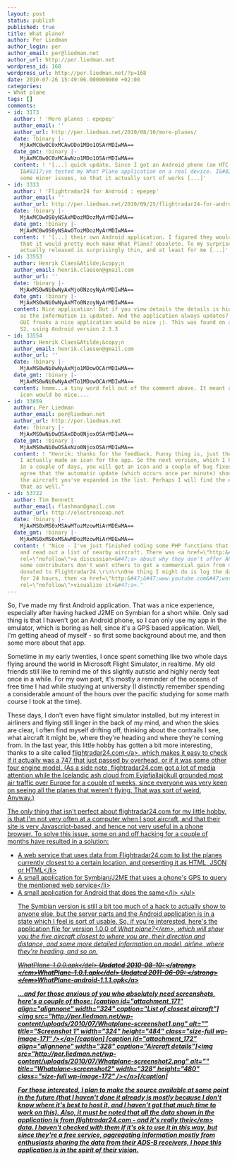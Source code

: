 ```yaml
---
layout: post
status: publish
published: true
title: What plane?
author: Per Liedman
author_login: per
author_email: per@liedman.net
author_url: http://per.liedman.net
wordpress_id: 168
wordpress_url: http://per.liedman.net/?p=168
date: 2010-07-26 15:49:06.000000000 +02:00
categories:
- What plane
tags: []
comments:
- id: 3173
  author: ! 'More planes : epepep'
  author_email: ''
  author_url: http://per.liedman.net/2010/08/10/more-planes/
  date: !binary |-
    MjAxMC0wOC0xMCAwODo1MDo1OSArMDIwMA==
  date_gmt: !binary |-
    MjAxMC0wOC0xMCAwNzo1MDo1OSArMDIwMA==
  content: ! '[...] quick update. Since I got an Android phone (an HTC Desire, yay!),
    I&#8217;ve tested my What Plane application on a real device. I&#8217;ve fixed
    some minor issues, so that it actually sort of works [...]'
- id: 3333
  author: ! 'Flightradar24 for Android : epepep'
  author_email: ''
  author_url: http://per.liedman.net/2010/09/25/flightradar24-for-android/
  date: !binary |-
    MjAxMC0wOS0yNSAxMDozMDozMyArMDIwMA==
  date_gmt: !binary |-
    MjAxMC0wOS0yNSAwOTozMDozMyArMDIwMA==
  content: ! '[...] their own Android application. I figured they would do that, and
    that it would pretty much make What Plane? obsolete. To my surprise, the app they
    actually released is surprisingly thin, and at least for me [...]'
- id: 33553
  author: Henrik Claes&Atilde;&copy;n
  author_email: henrik.claesen@gmail.com
  author_url: ''
  date: !binary |-
    MjAxMS0wNi0wNyAxMjo0NzoyNyArMDIwMA==
  date_gmt: !binary |-
    MjAxMS0wNi0wNyAxMTo0NzoyNyArMDIwMA==
  content: Nice application! But if you view details the details is hided as soon
    as the information is updated. And the application always updates?! And for the
    GUI freaks a nice application would be nice ;). This was found on a Samsung Galaxy
    S2, using Android version 2.3.3
- id: 33554
  author: Henrik Claes&Atilde;&copy;n
  author_email: henrik.claesen@gmail.com
  author_url: ''
  date: !binary |-
    MjAxMS0wNi0wNyAxMjo1MDowOCArMDIwMA==
  date_gmt: !binary |-
    MjAxMS0wNi0wNyAxMTo1MDowOCArMDIwMA==
  content: hmmm...a tiny word fell out of the comment above. It meant a application
    icon would be nice....
- id: 33859
  author: Per Liedman
  author_email: per@liedman.net
  author_url: http://per.liedman.net
  date: !binary |-
    MjAxMS0wNi0wOSAxODo0NjoxOSArMDIwMA==
  date_gmt: !binary |-
    MjAxMS0wNi0wOSAxNzo0NjoxOSArMDIwMA==
  content: ! "Henrik: thanks for the feedback. Funny thing is, just the other day,
    I actually made an icon for the app. So the next version, which I hope to release
    in a couple of days, you will get an icon and a couple of bug fixes.\r\n\r\nI
    agree that the automatic update (which occurs once per minute) shouldn't close
    the aircraft you've expanded in the list. Perhaps I will find the energy to fix
    that as well."
- id: 53722
  author: Tim Bennett
  author_email: flashman@gmail.com
  author_url: http://electronsoup.net
  date: !binary |-
    MjAxMS0xMS0xMSAwMTozMzowMiArMDEwMA==
  date_gmt: !binary |-
    MjAxMS0xMS0xMSAwMDozMzowMiArMDEwMA==
  content: ! "Nice - I've just finished coding some PHP functions that take PlaneFeed.json
    and read out a list of nearby aircraft. There was <a href=\"http:&#47;&#47;forum.flightradar24.com&#47;archive&#47;index.php&#47;t-24.html\"
    rel=\"nofollow\">a discussion<&#47;a> about why they don't offer API access. Apparently
    some contributors don't want others to get a commercial gain from data that they
    donated to Flightradar24.\r\n\r\nOne thing I might do is log the data for my city
    for 24 hours, then <a href=\"http:&#47;&#47;www.youtube.com&#47;watch?v=1XBwjQsOEeg\"
    rel=\"nofollow\">visualize it<&#47;a>."
---
```

So, I've made my first Android application. That was a nice experience, especially after having hacked J2ME on Symbian for a short while. Only sad thing is that I haven't got an Android phone, so I can only use my app in the emulator, which is boring as hell, since it's a GPS based application. Well, I'm getting ahead of myself - so first some background about me, and then some more about that app.

Sometime in my early twenties, I once spent something like two whole days flying around the world in Microsoft Flight Simulator, in realtime. My old friends still like to remind me of this slightly autistic and highly nerdy feat once in a while. For my own part, it's mostly a reminder of the oceans of free time I had while studying at university (I distinctly remember spending a considerable amount of the hours over the pacific studying for some math course I took at the time).

These days, I don't even have flight simulator installed, but my interest in airliners and flying still linger in the back of my mind, and when the skies are clear, I often find myself drifting off, thinking about the contrails I see, what aircraft it might be, where they're heading and where they're coming from. In the last year, this little hobby has gotten a bit more interesting, thanks to a site called <a href="http:&#47;&#47;flightradar24.com&#47;">flightradar24.com<&#47;a>, which makes it easy to check if it actually was a 747 that just passed by overhead, or if it was some other four engine model. (As a side note, flightradar24.com got a lot of media attention while the Icelandic ash cloud from Eyjafjallaj&ouml;kull grounded most air traffic over Europe for a couple of weeks, since everyone was very keen on seeing all the planes that weren't flying. That was sort of weird. Anyway.)

The only thing that isn't perfect about flightradar24.com for my little hobby, is that I'm not very often at a computer when I spot aircraft, and that their site is very Javascript-based, and hence not very useful in a phone browser. To solve this issue, some on and off hacking for a couple of months have resulted in a solution:

<ul>
  <li>A web service that uses data from Flightradar24.com to list the planes currently closest to a certain location, and presenting it as HTML, JSON or HTML<&#47;li>
  <li>A small application for Symbian&#47;J2ME that uses a phone's GPS to query the mentioned web service<&#47;li>
  <li>A small application for Android that does the same<&#47;li>
<&#47;ul>

The Symbian version is still a bit too much of a hack to actually show to anyone else, but the server parts and the Android application is in a state which I feel is sort of usable. So, if you're interested, here's the application file for version 1.0.0 of <em>What plane?<&#47;em>, which will show you the five aircraft closest to where you are, their direction and distance, and some more detailed information on model, airline, where they're heading, and so on.

<del datetime="2010-08-10T07:40:30+00:00">WhatPlane-1.0.0.apk<&#47;del>
<em><strong>Updated 2010-08-10: <&#47;strong><&#47;em><del datetime="2011-06-09T21:20:36+00:00">WhatPlane-1.0.1.apk<&#47;del>
<em><strong>Updated 2011-06-09: <&#47;strong><&#47;em><a href="http:&#47;&#47;www.liedman.net&#47;share&#47;WhatPlane-android-1.1.1.apk">WhatPlane-android-1.1.1.apk<&#47;a>

...and for those anxious of you who absolutely need screenshots, here's a couple of those:
[caption id="attachment_171" align="alignnone" width="324" caption="List of closest aircraft"]<a href="http:&#47;&#47;per.liedman.net&#47;wp-content&#47;uploads&#47;2010&#47;07&#47;Whatplane-screenshot1.png"><img src="http:&#47;&#47;per.liedman.net&#47;wp-content&#47;uploads&#47;2010&#47;07&#47;Whatplane-screenshot1.png" alt="" title="Screenshot 1" width="324" height="484" class="size-full wp-image-171" &#47;><&#47;a>[&#47;caption]
[caption id="attachment_172" align="alignnone" width="328" caption="Aircraft details"]<a href="http:&#47;&#47;per.liedman.net&#47;wp-content&#47;uploads&#47;2010&#47;07&#47;Whatplane-screenshot2.png"><img src="http:&#47;&#47;per.liedman.net&#47;wp-content&#47;uploads&#47;2010&#47;07&#47;Whatplane-screenshot2.png" alt="" title="Whatplane-screenshot2" width="328" height="480" class="size-full wp-image-172" &#47;><&#47;a>[&#47;caption]

For those interested, I plan to make the source available at some point in the future (that I haven't done it already is mostly because I don't know where it's best to host it, and I haven't got that much time to work on this). Also, it must be noted that all the data shown in the application is from flightradar24.com - and it's really <em>their<&#47;em> data. I haven't checked with them if it's ok to use it in this way, but since they're a free service, aggregating information mostly from enthusiasts sharing the data from their ADS-B receivers, I hope this application is in the spirit of their vision.
